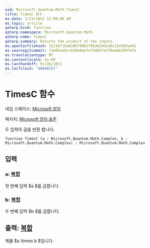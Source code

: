 ```yaml
---
uid: Microsoft.Quantum.Math.TimesC
title: TimesC 함수
ms.date: 1/23/2021 12:00:00 AM
ms.topic: article
qsharp.kind: function
qsharp.namespace: Microsoft.Quantum.Math
qsharp.name: TimesC
qsharp.summary: Returns the product of two inputs.
ms.openlocfilehash: 31216716a8306f9962f063629d1a0c15e508a482
ms.sourcegitcommit: 71605ea9cc630e84e7ef29027e1f0ea06299747e
ms.translationtype: MT
ms.contentlocale: ko-KR
ms.lasthandoff: 01/26/2021
ms.locfileid: "98848157"
---
```

# <a name="timesc-function"></a>TimesC 함수

네임 스페이스: [Microsoft 양자](xref:Microsoft.Quantum.Math)

패키지: [Microsoft 양자 표준](https://nuget.org/packages/Microsoft.Quantum.Standard)


두 입력의 곱을 반환 합니다.

```qsharp
function TimesC (a : Microsoft.Quantum.Math.Complex, b : Microsoft.Quantum.Math.Complex) : Microsoft.Quantum.Math.Complex
```


## <a name="input"></a>입력

### <a name="a--complex"></a>a: [복합](xref:Microsoft.Quantum.Math.Complex)

첫 번째 입력 $a $를 곱합니다.


### <a name="b--complex"></a>b: [복합](xref:Microsoft.Quantum.Math.Complex)

두 번째 입력 $b $를 곱합니다.



## <a name="output--complex"></a>출력: [복합](xref:Microsoft.Quantum.Math.Complex)

제품 $a \times b $입니다.